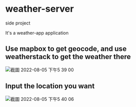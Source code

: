 # weather-server
side project

It's a weather-app application

## Use mapbox to get geocode, and use weatherstack to get the weather there

![截圖 2022-08-05 下午5 39 00](https://user-images.githubusercontent.com/86283442/183050085-acc32301-9a27-4eca-9587-d3cf087f05e6.png)


## Input the location you want

![截圖 2022-08-05 下午5 40 06](https://user-images.githubusercontent.com/86283442/183050376-083ee1bf-d003-4391-be5d-d1cc04ae4306.png)

